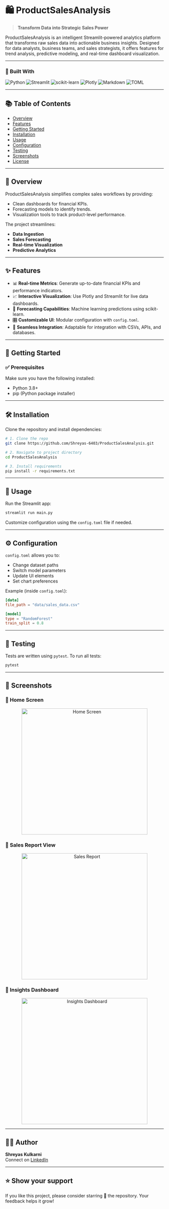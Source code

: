 # 🛍️ ProductSalesAnalysis

> **Transform Data into Strategic Sales Power**

ProductSalesAnalysis is an intelligent Streamlit-powered analytics platform that transforms raw sales data into actionable business insights. Designed for data analysts, business teams, and sales strategists, it offers features for trend analysis, predictive modeling, and real-time dashboard visualization.

---

### 📌 Built With

![Python](https://img.shields.io/badge/Python-3.10-blue)
![Streamlit](https://img.shields.io/badge/Streamlit-Data%20Apps-red)
![scikit-learn](https://img.shields.io/badge/ML-scikit--learn-orange)
![Plotly](https://img.shields.io/badge/Viz-Plotly-blueviolet)
![Markdown](https://img.shields.io/badge/docs-Markdown-black)
![TOML](https://img.shields.io/badge/config-TOML-brown)

---

## 📚 Table of Contents

- [Overview](#overview)
- [Features](#features)
- [Getting Started](#getting-started)
- [Installation](#installation)
- [Usage](#usage)
- [Configuration](#configuration)
- [Testing](#testing)
- [Screenshots](#screenshots)
- [License](#license)

---

## 🧠 Overview

ProductSalesAnalysis simplifies complex sales workflows by providing:
- Clean dashboards for financial KPIs.
- Forecasting models to identify trends.
- Visualization tools to track product-level performance.

The project streamlines:
- **Data Ingestion**
- **Sales Forecasting**
- **Real-time Visualization**
- **Predictive Analytics**

---

## ✨ Features

- 📊 **Real-time Metrics**: Generate up-to-date financial KPIs and performance indicators.
- 📈 **Interactive Visualization**: Use Plotly and Streamlit for live data dashboards.
- 🧠 **Forecasting Capabilities**: Machine learning predictions using scikit-learn.
- 🎛️ **Customizable UI**: Modular configuration with `config.toml`.
- 🔗 **Seamless Integration**: Adaptable for integration with CSVs, APIs, and databases.

---

## 🚀 Getting Started

### ✅ Prerequisites

Make sure you have the following installed:
- Python 3.8+
- pip (Python package installer)

---

## 🛠️ Installation

Clone the repository and install dependencies:

```bash
# 1. Clone the repo
git clone https://github.com/Shreyas-6403/ProductSalesAnalysis.git

# 2. Navigate to project directory
cd ProductSalesAnalysis

# 3. Install requirements
pip install -r requirements.txt
```

---

## 🧪 Usage

Run the Streamlit app:

```bash
streamlit run main.py
```

Customize configuration using the `config.toml` file if needed.

---

## ⚙️ Configuration

`config.toml` allows you to:
- Change dataset paths
- Switch model parameters
- Update UI elements
- Set chart preferences

Example (inside `config.toml`):

```toml
[data]
file_path = "data/sales_data.csv"

[model]
type = "RandomForest"
train_split = 0.8
```

---

## 🧪 Testing

Tests are written using `pytest`. To run all tests:

```bash
pytest
```

---

## 📸 Screenshots

### 🔹 Home Screen

<p align="center"> <img src="https://blogger.googleusercontent.com/img/a/AVvXsEh5v3sCzgyYpeeEA3wiLCRU_8tLNSIM2KDp-ljFODgg4JcfM5J5z7okUO_ZXiHRjxxG4NWgMHmwcMe9_TlO4RfDTwRzTyomVlO5tW56ILnRnUSuLazmXiF6NWe6Qf1nMbxDuGAiuGmntl9zZ5Ak_NqDVAxSlDfWsu4D2TqYQVLrpDTEswi0ZSNw87id_SzJ=w372-h349" alt="Home Screen" width="400"/> </p>

### 🔹 Sales Report View

<p align="center"> <img src="https://blogger.googleusercontent.com/img/a/AVvXsEivMWaPapDogBYRXjmkfROBfqWVtb6ajMeNSgCtd0BfQZyXxHkTra2Hn0Lj9RiiuBkjU40nL3XvqpcS0uzpJrYlGdu1Roxvu3gFC1liTqlqaui_7Sf-JHM86ysYqoWVZuGi7QOCq8B1dvXeFF0s9ypLeiNBIa7qfFOJOawHk8RLHqnYvlS6uk5QHCS-8r_O=w383-h238" alt="Sales Report" width="400"/> </p>

### 🔹 Insights Dashboard

<p align="center"> <img src="https://blogger.googleusercontent.com/img/a/AVvXsEjUedbNOtHFyu-ZFPk70CHS-HtVpAUFcXA9XBQuVxeK0wbrwdRUm3xNmch80ebGUx7uf12hR-Fa7kUcoFL7BhGWfrSkZBwNzXrNGlKcKuZYucmoRyONbb7OjoqzjdYCKaBbkP38dAjXj9kJiud_DvfJK467lUg22j3tOBqqYOPiyxREiybAKX80ZB7kv1gk=w390-h314" alt="Insights Dashboard" width="400"/> </p>

---
## 🙋‍♂️ Author

**Shreyas Kulkarni**  
Connect on [LinkedIn](https://www.linkedin.com/in/shreyas-kulkarni-dev)

---

## ⭐️ Show your support

If you like this project, please consider starring 🌟 the repository. Your feedback helps it grow!
